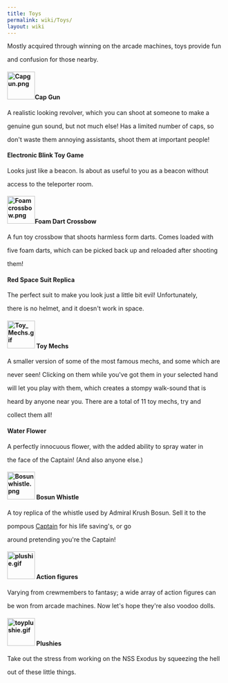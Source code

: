 ```yaml
---
title: Toys
permalink: wiki/Toys/
layout: wiki
---
```


<div class='smallpic'>
Mostly acquired through winning on the arcade machines, toys provide fun
and confusion for those nearby.

#### <img src="Capgun.png" title="fig:Capgun.png" alt="Capgun.png" width="64" />**Cap Gun**

A realistic looking revolver, which you can shoot at someone to make a
genuine gun sound, but not much else! Has a limited number of caps, so
don't waste them annoying assistants, shoot them at important people!

#### **Electronic Blink Toy Game**

Looks just like a beacon. Is about as useful to you as a beacon without
access to the teleporter room.

#### <img src="Foamcrossbow.png" title="fig:Foamcrossbow.png" alt="Foamcrossbow.png" width="64" />**Foam Dart Crossbow**

A fun toy crossbow that shoots harmless form darts. Comes loaded with
five foam darts, which can be picked back up and reloaded after shooting
them!

#### **Red Space Suit Replica**

The perfect suit to make you look just a little bit evil! Unfortunately,
there is no helmet, and it doesn't work in space.

#### <img src="Toy_Mechs.gif" title="fig:Toy_Mechs.gif" alt="Toy_Mechs.gif" width="64" /> **Toy Mechs**

A smaller version of some of the most famous mechs, and some which are
never seen! Clicking on them while you've got them in your selected hand
will let you play with them, which creates a stompy walk-sound that is
heard by anyone near you. There are a total of 11 toy mechs, try and
collect them all!

#### **Water Flower**

A perfectly innocuous flower, with the added ability to spray water in
the face of the Captain! (And also anyone else.)

#### <img src="Bosunwhistle.png" title="fig:Bosunwhistle.png" alt="Bosunwhistle.png" width="64" /> **Bosun Whistle**

A toy replica of the whistle used by Admiral Krush Bosun. Sell it to the
pompous [Captain](/wiki/Captain "wikilink") for his life saving's, or go
around pretending you're the Captain!

#### <img src="plushie.gif" title="fig:plushie.gif" alt="plushie.gif" width="64" /> **Action figures**

Varying from crewmembers to fantasy; a wide array of action figures can
be won from arcade machines. Now let's hope they're also voodoo dolls.

#### <img src="toyplushie.gif" title="fig:toyplushie.gif" alt="toyplushie.gif" width="64" /> **Plushies**

Take out the stress from working on the NSS Exodus by squeezing the hell
out of these little things.

</div>
